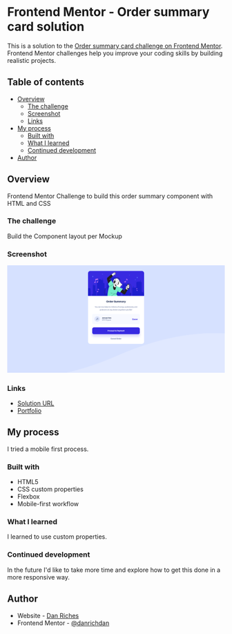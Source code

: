 # Frontend Mentor - Order summary card solution

This is a solution to the [Order summary card challenge on Frontend Mentor](https://www.frontendmentor.io/challenges/order-summary-component-QlPmajDUj). Frontend Mentor challenges help you improve your coding skills by building realistic projects.

## Table of contents

- [Overview](#overview)
  - [The challenge](#the-challenge)
  - [Screenshot](#screenshot)
  - [Links](#links)
- [My process](#my-process)
  - [Built with](#built-with)
  - [What I learned](#what-i-learned)
  - [Continued development](#continued-development)
- [Author](#author)

## Overview

Frontend Mentor Challenge to build this order summary component with HTML and CSS

### The challenge

Build the Component layout per Mockup

### Screenshot

![](./screenshot.png)

### Links

- [Solution URL](https://danrichdan.github.io/order-summary-component/)
- [Portfolio](https://danriches.com)

## My process

I tried a mobile first process.

### Built with

- HTML5
- CSS custom properties
- Flexbox
- Mobile-first workflow

### What I learned

I learned to use custom properties.

### Continued development

In the future I'd like to take more time and explore how to get this done in a more responsive way.

## Author

- Website - [Dan Riches](https://www.danriches.com)
- Frontend Mentor - [@danrichdan](https://www.frontendmentor.io/profile/danrichdan)
